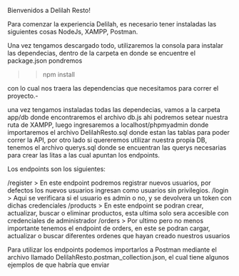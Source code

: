 Bienvenidos a Delilah Resto!

Para comenzar la experiencia Delilah, es necesario tener instaladas las siguientes cosas NodeJs, XAMPP, Postman.

Una vez tengamos descargado todo, utilizaremos la consola para instalar las dependecias, dentro de la carpeta en donde se encuentre el package.json pondremos

>> npm install

con lo cual nos traera las dependencias que necesitamos para correr el proyecto.-

una vez tengamos instaladas todas las dependecias, vamos a la carpeta app/db donde encontraremos el archivo db.js ahi podremos setear nuestra ruta de XAMPP,
luego ingresaremos a localhost/phpmyadmin donde importaremos el archivo DelilahResto.sql donde estan las tablas para poder correr la API, por otro lado si quereremos utilizar nuestra propia DB, tenemos el archivo querys.sql donde se encuentran las querys necesarias para crear las litas a las cual apuntan los endpoints.

Los endpoints son los siguientes:

/register > En este endpoint podremos registrar nuevos usuarios, por defectos los nuevos usuarios ingresan como usuarios sin privilegios.
/login > Aqui se verificara si el usuario es admin o no, y se devolvera un token con dichas credenciales
/products > En este endpoint se podran crear, actualizar, buscar o eliminar productos, esta ultima solo sera accesible con credenciales de administrador
/orders > Por ultimo pero no menos importante tenemos el endpoint de orders, en este se podran cargar, actualizar o buscar diferentes ordenes que hayan creado nuestros usuarios

Para utilizar los endpoints podemos importarlos a Postman mediante el archivo llamado DelilahResto.postman_collection.json, el cual tiene algunos ejemplos de que habría que enviar